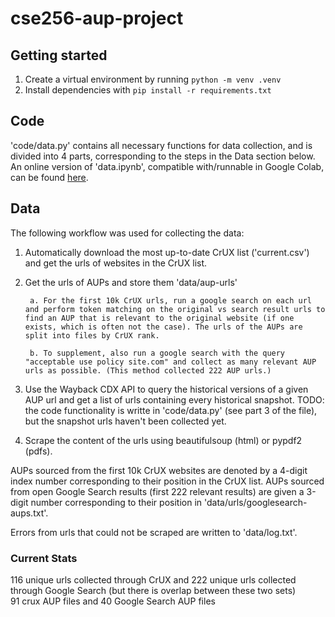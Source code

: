 # cse256-aup-project

## Getting started
1. Create a virtual environment by running `python -m venv .venv`
2. Install dependencies with `pip install -r requirements.txt`

## Code
'code/data.py' contains all necessary functions for data collection, and is divided into 4 parts, corresponding to the steps in the Data section below. 
An online version of 'data.ipynb', compatible with/runnable in Google Colab, can be found [here](https://colab.research.google.com/drive/1CoU7CcV2cPcENGuJ1oREnwWlt1cM2XKt?usp=sharing).

## Data
The following workflow was used for collecting the data:
1. Automatically download the most up-to-date CrUX list ('current.csv') and get the urls of websites in the CrUX list.
2. Get the urls of AUPs and store them 'data/aup-urls'   

        a. For the first 10k CrUX urls, run a google search on each url and perform token matching on the original vs search result urls to find an AUP that is relevant to the original website (if one exists, which is often not the case). The urls of the AUPs are split into files by CrUX rank.   
    
        b. To supplement, also run a google search with the query "acceptable use policy site.com" and collect as many relevant AUP urls as possible. (This method collected 222 AUP urls.)   

3. Use the Wayback CDX API to query the historical versions of a given AUP url and get a list of urls containing every historical snapshot. TODO: the code functionality is writte in 'code/data.py' (see part 3 of the file), but the snapshot urls haven't been collected yet.
4. Scrape the content of the urls using beautifulsoup (html) or pypdf2 (pdfs).
   
AUPs sourced from the first 10k CrUX websites are denoted by a 4-digit index number corresponding to their position in the CrUX list. AUPs sourced from open Google Search results (first 222 relevant results) are given a 3-digit number corresponding to their position in 'data/urls/googlesearch-aups.txt'.   

Errors from urls that could not be scraped are written to 'data/log.txt'.   

### Current Stats
116 unique urls collected through CrUX and 222 unique urls collected through Google Search (but there is overlap between these two sets)   
91 crux AUP files and 40 Google Search AUP files